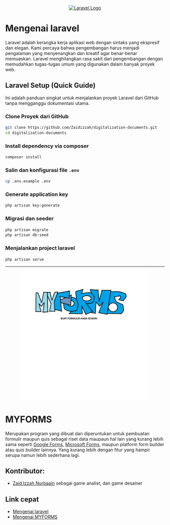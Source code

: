 <p align="center"><a href="https://laravel.com" target="_blank"><img src="https://raw.githubusercontent.com/laravel/art/master/logo-lockup/5%20SVG/2%20CMYK/1%20Full%20Color/laravel-logolockup-cmyk-red.svg" width="400" alt="Laravel Logo"></a></p>

# Mengenai laravel

Laravel adalah kerangka kerja aplikasi web dengan sintaks yang ekspresif dan elegan. Kami percaya bahwa pengembangan harus menjadi pengalaman yang menyenangkan dan kreatif agar benar-benar memuaskan. Laravel menghilangkan rasa sakit dari pengembangan dengan memudahkan tugas-tugas umum yang digunakan dalam banyak proyek web.

## Laravel Setup (Quick Guide)

Ini adalah panduan singkat untuk menjalankan proyek Laravel dari GitHub tanpa mengganggu dokumentasi utama.

### Clone Proyek dari GitHub

```bash
git clone https://github.com/Zaidizzah/digitalization-documents.git
cd digitalization-documents
```

### Install dependency via composer

```bash
composer install
```

### Salin dan konfigurasi file `.env`

```bash
cp .env.example .env
```

### Generate application key

```bash
php artisan key:generate
```

### Migrasi dan seeder

```bash
php artisan migrate
php artisan db:seed
```

### Menjalankan project laravel

```bash
php artisan serve
```

---

<p align="center"><img src="https://github.com/Zaidizzah/myforms/blob/main/public/images/MYFORMS%20logo%20-%20with%20color.png" width="400" alt="Laravel Logo"></p>

# MYFORMS

Merupakan program yang dibuat dan diperuntukan untuk pembuatan formulir maupun quis sebagai riset data maupaun hal lain yang kurang lebih sama seperti [Google Forms](https://docs.google.com/forms/), [Microsoft Forms](https://forms.office.com/), maupun platform form builder atau quis builder lainnya. Yang kurang lebih dengan fitur yang hampir serupa namun lebih sederhana lagi.

## Kontributor:
- [Zaid Izzah Nurbaain](https://github.com/Zaidizzah/) sebagai game analist, dan game desainer

## Link cepat
- [Mengenai laravel](#mengenai-laravel)
- [Mengenai MYFORMS](#myforms)

